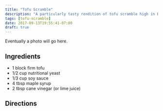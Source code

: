 ```yaml
---
title: "Tofu Scramble"
description: "A particularly tasty rendition of tofu scramble high in B12"
tags: [tofu-scramble]
date: 2017-09-13T19:55:41-07:00
draft: true
---
```


Eventually a photo will go here. 

## Ingredients

* 1 block firm tofu
* 1/2 cup nutritional yeast
* 1/3 cup soy sauce
* 4 tbsp maple syrup
* 2 tbsp cane vinegar (or lime juice)

## Directions

